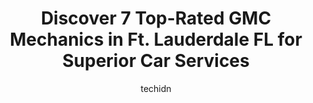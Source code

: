 ---
layout: ampstory
image: https://images.unsplash.com/photo-1568616389647-1ca300610d99?ixlib=rb-4.0.3&ixid=MnwxMjA3fDB8MHxwaG90by1wYWdlfHx8fGVufDB8fHx8&auto=format&fit=crop&w=640&h=853&q=80
author: techidn
featured: false
description: Searching for the finest GMC Mechanic in Ft. Lauderdale FL, USA? Look no further than the 7 best GMC Mechanic in the area, where youll find a team of highly qualified professionals ready to
title: Discover 7 Top-Rated GMC Mechanics in Ft. Lauderdale FL for Superior Car Services
cover:
   title: Discover 7 Top-Rated GMC Mechanics in Ft. Lauderdale FL for Superior Car Services
   subtitle: Rickpate
   background: https://images.unsplash.com/photo-1568616389647-1ca300610d99?ixlib=rb-4.0.3&ixid=MnwxMjA3fDB8MHxwaG90by1wYWdlfHx8fGVufDB8fHx8&auto=format&fit=crop&w=640&h=853&q=80

pages: 
 - layout: thirds
   top: <h1>#1 4 Corner Tire Shop & Auto Repair</h1>
   bottom: "<p>I have had nothing but positive results about 4 Corners workmanship. I admire owners/staff professionalism + fit-n-finish of the facility. Clean office + customer waiting</p>"
   background: https://www.knot35.com/toplist/wp-content/uploads/2023/06/best-gmc-mechanic-1-in-ft-lauderdale-fl-1685834467.jpeg
   backgroundblur: true
 - layout: thirds
   top: <h1>#2 Meineke Car Care Center</h1>
   bottom: "<p>901 N Andrews Ave, Fort Lauderdale, FL 33311, United States</p>"
   background: https://www.knot35.com/toplist/wp-content/uploads/2023/06/best-gmc-mechanic-2-in-ft-lauderdale-fl-1685834467.jpeg
   cta:
      link: https://www.knot35.com/toplist/discover-7-top-rated-gmc-mechanics-in-ft-lauderdale-fl-for-superior-car-services/
      text: Discover 7 Top-Rated GMC Mechanics in Ft. Lauderdale FL for Superior Car Services
 - layout: thirds
   top: <h1>#3 Mobile Mechanic Fort Lauderdale</h1>
   bottom: "<p>1223 NW 15th Ave, Fort Lauderdale, FL 33311, United States</p>"
   background: https://www.knot35.com/toplist/wp-content/uploads/2023/06/best-gmc-mechanic-3-in-ft-lauderdale-fl-1685834468.jpeg
   cta:
      link: https://www.knot35.com/toplist/discover-7-top-rated-gmc-mechanics-in-ft-lauderdale-fl-for-superior-car-services/
      text: Discover 7 Top-Rated GMC Mechanics in Ft. Lauderdale FL for Superior Car Services
 - layout: thirds
   top: <h1>#4 Smalleys Tire & Auto Repair</h1>
   bottom: "<p>1001 W Sunrise Blvd, Fort Lauderdale, FL 33311, United States</p>"
   background: https://images.unsplash.com/photo-1557672172-298e090bd0f1?ixlib=rb-4.0.3&ixid=MnwxMjA3fDB8MHxwaG90by1wYWdlfHx8fGVufDB8fHx8&auto=format&fit=crop&w=640&h=853&q=80
   cta:
      link: https://www.knot35.com/toplist/discover-7-top-rated-gmc-mechanics-in-ft-lauderdale-fl-for-superior-car-services/
      text: Discover 7 Top-Rated GMC Mechanics in Ft. Lauderdale FL for Superior Car Services
 - layout: thirds
   top: <h1>#5 Arctic Auto Center</h1>
   bottom: "<p>3700 W Broward Blvd, Fort Lauderdale, FL 33312, United States</p>"
   background: https://images.unsplash.com/photo-1510906594845-bc082582c8cc?ixlib=rb-4.0.3&ixid=MnwxMjA3fDB8MHxwaG90by1wYWdlfHx8fGVufDB8fHx8&auto=format&fit=crop&w=640&h=853&q=80
   cta:
      link: https://www.knot35.com/toplist/discover-7-top-rated-gmc-mechanics-in-ft-lauderdale-fl-for-superior-car-services/
      text: Discover 7 Top-Rated GMC Mechanics in Ft. Lauderdale FL for Superior Car Services
 - layout: thirds
   top: <h1>#6 Wales Garage -Auto Repair and Services</h1>
   bottom: "<p>2916 SE 6th Ave, Fort Lauderdale, FL 33316, United States</p>"
   background: https://images.unsplash.com/photo-1484589065579-248aad0d8b13?ixlib=rb-4.0.3&ixid=MnwxMjA3fDB8MHxwaG90by1wYWdlfHx8fGVufDB8fHx8&auto=format&fit=crop&w=640&h=853&q=80
   cta:
      link: https://www.knot35.com/toplist/discover-7-top-rated-gmc-mechanics-in-ft-lauderdale-fl-for-superior-car-services/
      text: Discover 7 Top-Rated GMC Mechanics in Ft. Lauderdale FL for Superior Car Services
 - layout: thirds
   top: <h1>#7 Master Tech</h1>
   bottom: "<p>202 SW 15th St, Fort Lauderdale, FL 33315, United States</p>"
   background: https://images.unsplash.com/photo-1553949345-eb786bb3f7ba?ixlib=rb-4.0.3&ixid=MnwxMjA3fDB8MHxwaG90by1wYWdlfHx8fGVufDB8fHx8&auto=format&fit=crop&w=640&h=853&q=80
   cta:
      link: https://www.knot35.com/toplist/discover-7-top-rated-gmc-mechanics-in-ft-lauderdale-fl-for-superior-car-services/
      text: Discover 7 Top-Rated GMC Mechanics in Ft. Lauderdale FL for Superior Car Services
 - layout: thirds
   middle: Continue reading...
   background: https://images.unsplash.com/photo-1527066579998-dbbae57f45ce?ixlib=rb-4.0.3&ixid=MnwxMjA3fDB8MHxwaG90by1wYWdlfHx8fGVufDB8fHx8&auto=format&fit=crop&w=640&h=853&q=80
   cta:
      link: https://www.knot35.com/toplist/discover-7-top-rated-gmc-mechanics-in-ft-lauderdale-fl-for-superior-car-services/
      text: Discover 7 Top-Rated GMC Mechanics in Ft. Lauderdale FL for Superior Car Services
      
---